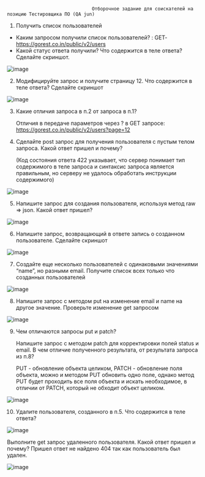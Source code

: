                                    Отборочное задание для соискателей на позицию Тестировщика ПО (QA jun)
                                   
                                   
  1. Получить список пользователей

-	Каким запросом получили список пользователей? : GET-https://gorest.co.in/public/v2/users
-	 Какой статус ответа получили? Что содержится в теле ответа? Сделайте скриншот.

![image](https://user-images.githubusercontent.com/97809269/225401234-f74aa52f-cbb5-4eb8-b584-2204246b1d4e.png)

 2. Модифицируйте запрос и получите страницу 12. Что содержится в теле ответа? Сделайте скриншот

![image](https://user-images.githubusercontent.com/97809269/225401405-56460ad1-c4a3-4ccd-855d-11e9d6ee5bc0.png)

3. Какие отличия запроса в п.2 от запроса в п.1?


    Отличия  в передаче параметров через ? в GET запросе: https://gorest.co.in/public/v2/users?page=12 


4. Сделайте post запрос для получения пользователя с пустым телом запроса. Какой ответ пришел и почему?    
     
   (Код состояния ответа  422 указывает, что сервер понимает тип содержимого в теле запроса и синтаксис запроса является правильным, 
     но серверу не удалось обработать инструкции содержимого)
     
![image](https://user-images.githubusercontent.com/97809269/225401734-7a3704da-a15b-4ca4-a9a0-91585b3df540.png)


 5. Напишите запрос для создания пользователя, используя метод raw => json. Какой ответ пришел? 

 ![image](https://user-images.githubusercontent.com/97809269/225401951-75269971-a090-4369-b1f2-e869681dab50.png)
 
 
 6. Напишите запрос, возвращающий в ответе запись о созданном пользователе. Сделайте скриншот


 ![image](https://user-images.githubusercontent.com/97809269/225402746-0e64eb87-3e42-4ca1-90b1-56318b9becfa.png)

 

 7. Создайте еще несколько пользователей с одинаковыми значениями “name”, но разными email. 
                                                          Получите список всех только что созданных пользователей

![image](https://user-images.githubusercontent.com/97809269/225403042-bf2347f8-7dfd-45e5-831f-3af7ac72cceb.png)


8. Напишите запрос с методом put на изменение email и name на другое значение. Проверьте изменение get запросом


![image](https://user-images.githubusercontent.com/97809269/225403218-8843aa1c-aeba-4ae8-9d55-e5d3c987782a.png)


9. Чем отличаются запросы put и patch?
                 
   Напишите запрос с методом patch для корректировки полей status и email. 
   В чем отличие полученного результата, от результата запроса из п.8?
                 
   PUT - обновление объекта целиком, PATCH - обновление поля объекта, 
   можно и методом PUT обновить одно поле, однако метод PUT будет проходить все поля объекта и искать необходимое, 
   в отличии от  PATCH, который не обходит объект целиком.


![image](https://user-images.githubusercontent.com/97809269/225403477-a003160d-9adf-45ba-881d-081b1780f15d.png)


10. Удалите пользователя, созданного в п.5. Что содержится в теле ответа? 

![image](https://user-images.githubusercontent.com/97809269/225403643-a8325e50-4328-4a16-9c6d-0ef4fb830efc.png)



Выполните get запрос удаленного пользователя. Какой ответ пришел и почему? 
                     Пришел ответ не найдено 404 так как пользователь был удален.


![image](https://user-images.githubusercontent.com/97809269/225403749-a3121b2d-3f09-432d-aa9b-924d2d958fde.png)


     

